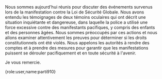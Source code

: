 Nous sommes aujourd'hui réunis pour discuter des événements survenus lors de la manifestation contre la Loi de Sécurité Globale. Nous avons entendu les témoignages de deux témoins oculaires qui ont décrit une situation inquiétante et dangereuse, dans laquelle la police a utilisé une force excessive contre des manifestants pacifiques, y compris des enfants et des personnes âgées. Nous sommes préoccupés par ces actions et nous allons examiner attentivement les preuves pour déterminer si les droits constitutionnels ont été violés. Nous appelons les autorités à rendre des comptes et à prendre des mesures pour garantir que les manifestations puissent se dérouler pacifiquement et en toute sécurité à l'avenir.

Je vous remercie.

{role:user,name:parti910}